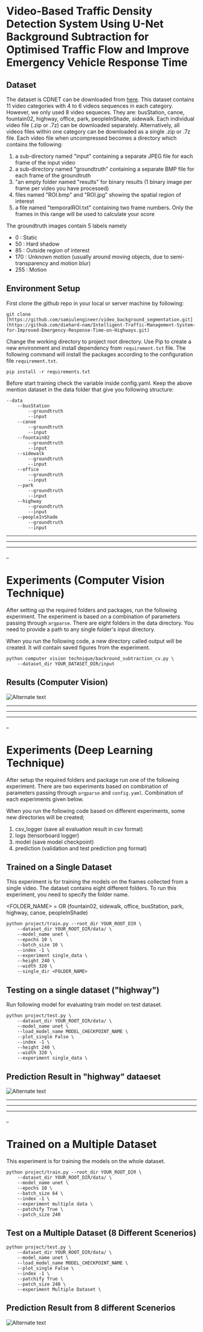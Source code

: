 # Video-Based Traffic Density Detection System Using U-Net Background Subtraction for Optimised Traffic Flow and Improve Emergency Vehicle Response Time

## **Dataset**

The dataset is CDNET can be downloaded from [here](http://jacarini.dinf.usherbrooke.ca/dataset2014). This dataset contains 11 video categories with 4 to 6 videos sequences in each category. However, we only used 8 video sequeces. They are: busStation, canoe, fountain02, highway, office, park, peopleInShade, sidewalk. Each individual video file (.zip or .7z) can be downloaded separately. Alternatively, all videos files within one category can be downloaded as a single .zip or .7z file. Each video file when uncompressed becomes a directory which contains the following:

1. a sub-directory named "input" containing a separate JPEG file for each frame of the input video
2. a sub-directory named "groundtruth" containing a separate BMP file for each frame of the groundtruth
3. "an empty folder named "results" for binary results (1 binary image per frame per video you have processed)
4. files named "ROI.bmp" and "ROI.jpg" showing the spatial region of interest
5. a file named "temporalROI.txt" containing two frame numbers. Only the frames in this range will be used to calculate your score

The groundtruth images contain 5 labels namely

- 0 : Static
- 50 : Hard shadow
- 85 : Outside region of interest
- 170 : Unknown motion (usually around moving objects, due to semi-transparency and motion blur)
- 255 : Motion

## **Environment Setup**

First clone the github repo in your local or server machine by following:

```
git clone [https://github.com/samiulengineer/video_background_segmentation.git](https://github.com/diehard-nam/Intelligent-Traffic-Management-System-for-Improved-Emergency-Response-Time-on-Highways.git)
```

Change the working directory to project root directory. Use Pip to create a new environment and install dependency from `requirement.txt` file. The following command will install the packages according to the configuration file `requirement.txt`.

```
pip install -r requirements.txt
```

Before start training check the variable inside config.yaml. Keep the above mention dataset in the data folder that give you following structure:

```
--data
    --busStation
        --groundtruth
        --input
    --canoe
        --groundtruth
        --input
    --fountain02
        --groundtruth
        --input
    --sidewalk
        --groundtruth
        --input
    --office
        --groundtruth
        --input
    --park
        --groundtruth
        --input
    --highway
        --groundtruth
        --input
    --peopleInShade
        --groundtruth
        --input    
```

------
------
------
_


# **Experiments (Computer Vision Technique)**

After setting up the required folders and packages, run the following experiment. The experiment is based on a combination of parameters passing through `argparse`. There are eight folders in the data directory. You need to provide a path to any single folder's input directory.

When you run the following code, a new directory called output will be created. It will contain saved figures from the experiment.

```
python computer vision technique/backround_subtraction_cv.py \
    --dataset_dir YOUR_DATASET_DIR/input
```

## **Results (Computer Vision)**

![Alternate text](/readme/bg_subplot.jpg)


----
----
----
_

# **Experiments (Deep Learning Technique)**

After setup the required folders and package run one of the following experiment. There are two experiments based on combination of parameters passing through `argparse` and `config.yaml`. Combination of each experiments given below.

When you run the following code based on different experiments, some new directories will be created;

1. csv_logger (save all evaluation result in csv format)
2. logs (tensorboard logger)
3. model (save model checkpoint)
4. prediction (validation and test prediction png format)

## **Trained on a Single Dataset**

This experiment is for training the models on the frames collected from a single video. The dataset contains eight different folders. To run this experiment, you need to specify the folder name.

<FOLDER_NAME> = OR (fountain02, sidewalk, office, busStation, park, highway, canoe, peopleInShade)

```
python project/train.py --root_dir YOUR_ROOT_DIR \
    --dataset_dir YOUR_ROOT_DIR/data/ \
    --model_name unet \
    --epochs 10 \
    --batch_size 10 \
    --index -1 \
    --experiment single_data \
    --height 240 \
    --width 320 \
    --single_dir <FOLDER_NAME>
```

## **Testing on a single dataset ("highway")**

Run following model for evaluating train model on test dataset.

```
python project/test.py \
    --dataset_dir YOUR_ROOT_DIR/data/ \
    --model_name unet \
    --load_model_name MODEL_CHECKPOINT_NAME \
    --plot_single False \
    --index -1 \
    --height 240 \
    --width 320 \
    --experiment single_data \
```

## **Prediction Result in "highway" dataeset**

![Alternate text](/readme/1000frames.png)


--------------
--------------
--------------
_

# **Trained on a Multiple Dataset**

This experiment is for training the models on the whole dataset.

```
python project/train.py --root_dir YOUR_ROOT_DIR \
    --dataset_dir YOUR_ROOT_DIR/data/ \
    --model_name unet \
    --epochs 10 \
    --batch_size 64 \
    --index -1 \
    --experiment multiple data \     
    --patchify True \
    --patch_size 240 
```



## **Test on a Multiple Dataset (8 Different Scenerios)**

```
python project/test.py \
    --dataset_dir YOUR_ROOT_DIR/data/ \
    --model_name unet \
    --load_model_name MODEL_CHECKPOINT_NAME \
    --plot_single False \
    --index -1 \
    --patchify True \
    --patch_size 240 \
    --experiment Multiple Dataset \ 
```


## **Prediction Result from 8 different Scenerios**

![Alternate text](/readme/busStation.jpg)
